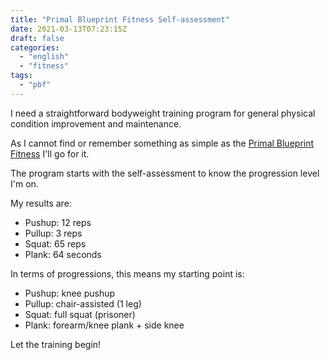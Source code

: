```yaml
---
title: "Primal Blueprint Fitness Self-assessment"
date: 2021-03-13T07:23:15Z
draft: false
categories:
  - "english"
  - "fitness"
tags:
  - "pbf"
---
```


I need a straightforward bodyweight training program for general physical
condition improvement and maintenance.

As I cannot find or remember something as simple as the
[Primal Blueprint Fitness](https://www.primalblueprint.com/blogs/primal-blueprint/the-primal-blueprint-4-essential-movements)
I'll go for it.

The program starts with the self-assessment to know the progression level I'm
on.

My results are:

- Pushup: 12 reps
- Pullup: 3 reps
- Squat: 65 reps
- Plank: 64 seconds

In terms of progressions, this means my starting point is:

- Pushup: knee pushup
- Pullup: chair-assisted (1 leg)
- Squat: full squat (prisoner)
- Plank: forearm/knee plank + side knee

Let the training begin!
